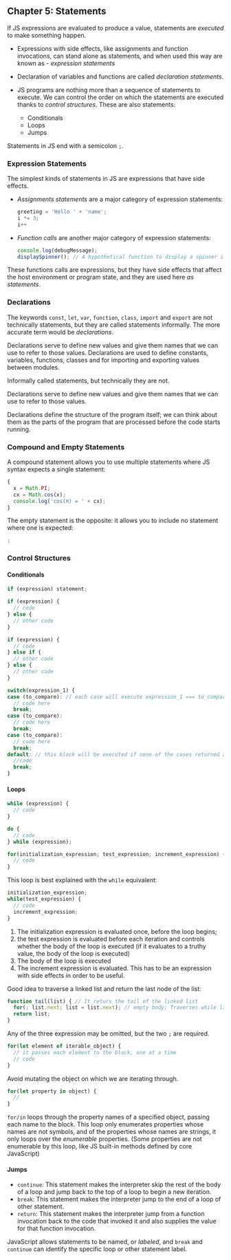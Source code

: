 



## Chapter 5: Statements

If JS expressions are evaluated to produce a value, statements are _executed_ to make something happen.

- Expressions with side effects, like assignments and function invocations, can stand alone as statements, and when used this way are known as - _expression statements_

- Declaration of variables and functions are called _declaration statements_.
 
- JS programs are nothing more than a sequence of statements to execute. We can control the order on which the statements are executed thanks to _control structures_. These are also statements:

  - Conditionals
  - Loops
  - Jumps

Statements in JS end with a semicolon `;`.

### Expression Statements

The simplest kinds of statements in JS are expressions that have side effects.

- _Assignments statements_ are a major category of expression statements:
  ```js
  greeting = 'Hello ' + 'name';
  i *= 3;
  i++
  ```

- _Function calls_ are another major category of expression statements:
  ```js
  console.log(debugMessage);
  displaySpinner(); // A hypothetical function to display a spinner in a web app
  ```
These functions calls are expressions, but they have side effects that affect the host environment or program state, and they are used here _as statements_.

### Declarations
The keywords `const`, `let`, `var`, `function`, `class`, `import` and `export` are not technically statements, but they are called statements informally. The more accurate term would be _declarations_.

Declarations serve to define new values and give them names that we can use to refer to those values. Declarations are used to define constants, variables, functions, classes and for importing and exporting values between modules.

Informally called statements, but technically they are not.

Declarations serve to define new values and give them names that we can use to refer to those values.

Declarations define the structure of the program itself; we can think about them as the parts of the program that are processed before the code starts running.

### Compound and Empty Statements

A compound statement allows you to use multiple statements where JS syntax expects a single statement:
```js
{
  x = Math.PI;
  cx = Math.cos(x);
  console.log('cos(π) = ' + cx);
}
```

The empty statement is the opposite: it allows you to include no statement where one is expected:

```js
;
```

### Control Structures

#### Conditionals

```js
if (expression) statement;
```

```js
if (expression) {
  // code
} else {
  // other code
}
```

```js
if (expression) {
  // code
} else if {
  // other code
} else {
  // other code
}
```

```js
switch(expression_1) {
case (to_compare): // each case will execute expression_1 === to_compare
  // code here
  break;
case (to_compare): 
  // code here
  break;
case (to_compare):
  // code here
  break;
default: // this block will be executed if none of the cases returned a truthy value
  //code
  break;
}
```

#### Loops

```js
while (expression) {
  // code
}
```

```js
do {
  // code
} while (expression);
```

```js
for(initialization_expression; test_expression; increment_expression) {
  // code
}
```

This loop is best explained with the `while` equivalent:

```js
initialization_expression;
while(test_expression) {
  // code
  increment_expression;
}
```
1. The initialization expression is evaluated once, before the loop begins; 
2. the test expression is evaluated before each iteration and controls whether the body of the loop is executed (if it evaluates to a truthy value, the body of the loop is executed)
3. The body of the loop is executed
4. The increment expression is evaluated. This has to be an expression with side effects in order to be useful.

Good idea to traverse a linked list and return the last node of the list:

```js
function tail(list) { // It returs the tail of the linked list 
  for(; list.next; list = list.next); // empty body; Traverses while list.next is truthy (the node has a pointer to the next node)
  return list;
}
```
Any of the three expression may be omitted, but the two `;` are required.

```js
for(let element of iterable_object) {
  // it passes each element to the block, one at a time
  // code
}
```
Avoid mutating the object on which we are iterating through.

```js
for(let property in object) {
  //
}
```
`for/in` loops through the property names of a specified object, passing each name to the block. This loop only enumerates properties whose names are not symbols, and of the properties whose names are strings, it only loops over the _enumerable_ properties. (Some properties are not enumerable by this loop, like JS built-in methods defined by core JavaScript)

#### Jumps

- `continue`: This statement makes the interpreter skip the rest of the body of a loop and jump back to the top of a loop to begin a new iteration.
- `break`: This statement makes the interpreter jump to the end of a loop of other statement.
- `return`: This statement makes the interpreter jump from a function invocation back to the code that invoked it and also supplies the value for that function invocation.

JavaScript allows statements to be named, or _labeled_, and `break` and `continue` can identify the specific loop or other statement label.

